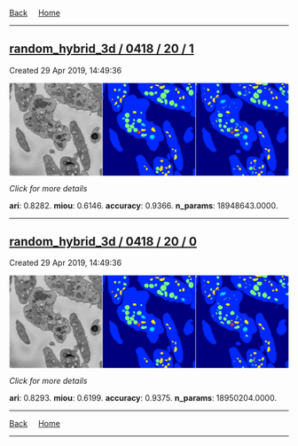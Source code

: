 
[Back](..)&nbsp;&nbsp;&nbsp;&nbsp;&nbsp;[Home](https://leapmanlab.github.io/snapshots)

---

<div class="summary"><a href="1"><h2>random_hybrid_3d / 0418 / 20 / 1</h2></a><p>Created 29 Apr 2019, 14:49:36
</p><a href="1"><img src="1/media/summary.png" align="center"></a><p>
<i>Click for more details</i>
</p></div>

**ari**: 0.8282. **miou**: 0.6146. **accuracy**: 0.9366. **n_params**: 18948643.0000. 

---

<div class="summary"><a href="0"><h2>random_hybrid_3d / 0418 / 20 / 0</h2></a><p>Created 29 Apr 2019, 14:49:36
</p><a href="0"><img src="0/media/summary.png" align="center"></a><p>
<i>Click for more details</i>
</p></div>

**ari**: 0.8293. **miou**: 0.6199. **accuracy**: 0.9375. **n_params**: 18950204.0000. 

---

[Back](..)&nbsp;&nbsp;&nbsp;&nbsp;&nbsp;[Home](https://leapmanlab.github.io/snapshots)

---